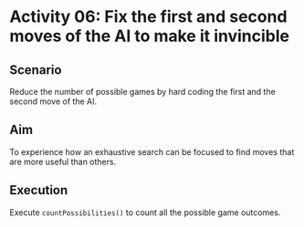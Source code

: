 # Activity 06: Fix the first and second moves of the AI to make it invincible

## Scenario 

Reduce the number of possible games by hard coding the first and the second move of the AI.  

## Aim 

​To experience how an exhaustive search can be focused to find moves that are more useful than others. 

## Execution 

Execute `countPossibilities()` to count all the possible game outcomes.
